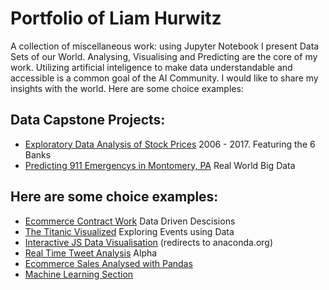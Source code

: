 # Portfolio of Liam Hurwitz
A collection of miscellaneous work: using Jupyter Notebook I present Data Sets of our World. Analysing, Visualising and Predicting are the core of my work. Utilizing artificial inteligence to make data understandable and accessible is a common goal of the AI Community. I would like to share my insights with the world. Here are some choice examples:

## Data Capstone Projects:
 * [Exploratory Data Analysis of Stock Prices](https://github.com/contra-bit/Portfolio/blob/master/Data%20Capstone%20Project/Finance%20Project%20.ipynb) 2006 - 2017. Featuring the 6 Banks
* [Predicting 911 Emergencys in Montomery, PA](https://github.com/contra-bit/Portfolio/blob/master/Data%20Capstone%20Project/911%20Calls%20Data%20Capstone%20Project.ipynb) Real World Big Data

## Here are some choice examples:
  * [Ecommerce Contract Work](https://github.com/contra-bit/Portfolio/blob/master/Machine%20Learning/Linear%20Regression%20-%20Project.ipynb) Data Driven Descisions
  * [The Titanic Visualized](https://github.com/contra-bit/Portfolio/blob/master/Data%20Visualization/Seaborn%20Data%20Visualisation.ipynb) Exploring Events using Data
  * [Interactive JS Data Visualisation](https://anaconda.org/gwinnen/interactive-data-visualisation-with-cufflinks-and-plotly/notebook) (redirects to anaconda.org)
 * [Real Time Tweet Analysis](https://github.com/contra-bit/Portfolio/blob/master/Natural%20Language%20Proccesing/Twitter%20Sentiment%20Analysis%20with%20%20TextBlob.ipynb) Alpha  
 * [Ecommerce Sales Analysed with Pandas](https://github.com/contra-bit/Portfolio/blob/master/Data%20Analysis/Ecommerce%20Purchases%20for%20Data%20Analysis.ipynb)
  * [Machine Learning Section](https://github.com/contra-bit/Portfolio/tree/master/Machine%20Learning)
  
